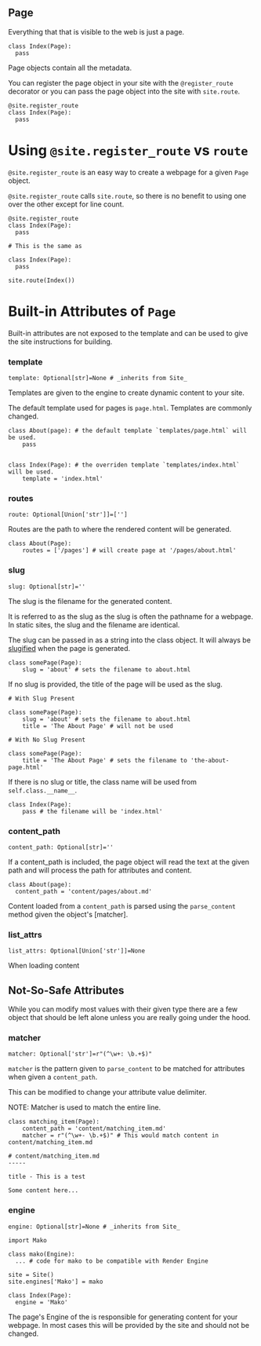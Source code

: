 Page
----

Everything that that is visible to the web is just a page.

```
class Index(Page):
  pass
```

Page objects contain all the metadata.

You can register the page object in your site with the `@register_route`
decorator or you can pass the page object into the site with `site.route`.

```
@site.register_route
class Index(Page):
  pass
```

Using `@site.register_route` vs `route`
======

`@site.register_route` is an easy way to create a webpage for a given `Page`
object.

`@site.register_route` calls `site.route`, so there is no benefit to using one
over the other except for line count.


```
@site.register_route
class Index(Page):
  pass

# This is the same as

class Index(Page):
  pass

site.route(Index())

```

Built-in Attributes of `Page`
======

Built-in attributes are not exposed to the template and can be used to give the
site instructions for building.

### template

`template: Optional[str]=None # _inherits from Site_`

Templates are given to the engine to create dynamic content to your site. 

The default template used for pages is `page.html`. Templates are commonly
changed.

```
class About(page): # the default template `templates/page.html` will be used.
    pass


class Index(Page): # the overriden template `templates/index.html` will be used.
    template = 'index.html'
```

### routes

`route: Optional[Union['str']]=['']`

Routes are the path to where the rendered content will be generated.

```
class About(Page):
    routes = ['/pages'] # will create page at '/pages/about.html'

```

### slug

`slug: Optional[str]=''`

The slug is the filename for the generated content.


It is referred to as the slug as the slug is often the pathname for a webpage. In static sites, the slug and the filename are identical.

The slug can be passed in as a string into the class object. It will always be
[slugified](https://pypi.org/project/python-slugify/) when the page is generated.
```
class somePage(Page):
    slug = 'about' # sets the filename to about.html
```

If no slug is provided, the title of the page will be used as the slug. 

```
# With Slug Present

class somePage(Page):
    slug = 'about' # sets the filename to about.html
    title = 'The About Page' # will not be used

# With No Slug Present

class somePage(Page):
    title = 'The About Page' # sets the filename to 'the-about-page.html'
```

If there is no slug or title, the class name will be used from `self.class.__name__`.

```
class Index(Page):
    pass # the filename will be 'index.html'

```

### content_path

`content_path: Optional[str]=''`

If a content_path is included, the page object will read the text at the given path and will process the path for attributes and content.

```
class About(page):
  content_path = 'content/pages/about.md'
```

Content loaded from a `content_path` is parsed using the `parse_content`
method given the object's [matcher].

### list_attrs

`list_attrs: Optional[Union['str']]=None`

When loading content 

## Not-So-Safe Attributes
While you can modify most values with their given type there are a few object
that should be left alone unless you are really going under the hood.

### matcher
`matcher: Optional['str']=r"(^\w+: \b.+$)"`

`matcher` is the pattern given to `parse_content` to be matched for attributes when given a
`content_path`.

This can be modified to change your attribute value delimiter.

NOTE: Matcher is used to match the entire line.

```
class matching_item(Page):
    content_path = 'content/matching_item.md'
    matcher = r"(^\w+- \b.+$)" # This would match content in content/matching_item.md

# content/matching_item.md
-----

title - This is a test

Some content here...
```

### engine
`engine: Optional[str]=None # _inherits from Site_`

```
import Mako

class mako(Engine):
  ... # code for mako to be compatible with Render Engine

site = Site()
site.engines['Mako'] = mako

class Index(Page):
  engine = 'Mako'
```

The page's Engine of the is responsible for generating content for your
webpage. In most cases this will be provided by the site and should not be
changed.

